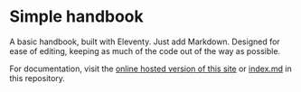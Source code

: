 # Simple handbook

A basic handbook, built with Eleventy. Just add Markdown. Designed for ease of editing, keeping as much of the code out of the way as possible.

For documentation, visit the [online hosted version of this site](https://jordanhatch.github.io/simple-handbook/) or [index.md](index.md) in this repository.
